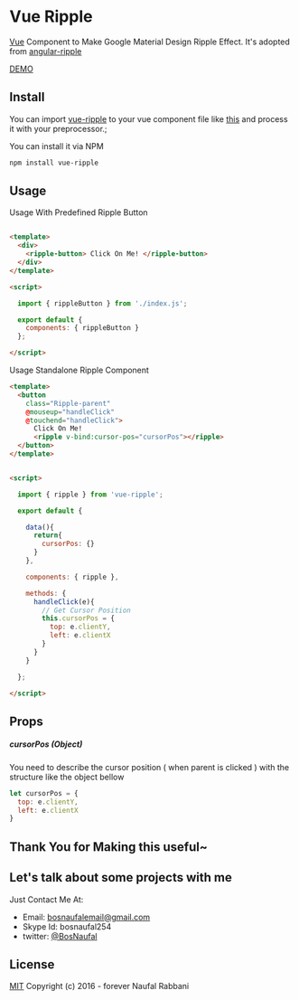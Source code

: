 # Vue Ripple
[Vue](http://vuejs.org/) Component to Make Google Material Design Ripple Effect. It's adopted from [angular-ripple](https://github.com/nelsoncash/angular-ripple)

[DEMO](https://bosnaufal.github.io/vue-ripple)

## Install
You can import [vue-ripple](./src/js/components/index.js) to your vue component file like [this](./src/js/components/app.js) and process it with your preprocessor.;


You can install it via NPM
```bash
npm install vue-ripple
```


## Usage
Usage With Predefined Ripple Button
```html

<template>
  <div>
    <ripple-button> Click On Me! </ripple-button>
  </div>
</template>

<script>

  import { rippleButton } from './index.js';

  export default {
    components: { rippleButton }
  };

</script>
```

Usage Standalone Ripple Component
```html
<template>
  <button
    class="Ripple-parent"
    @mouseup="handleClick"
    @touchend="handleClick">
      Click On Me!
      <ripple v-bind:cursor-pos="cursorPos"></ripple>
  </button>
</template>


<script>

  import { ripple } from 'vue-ripple';

  export default {

    data(){
      return{
        cursorPos: {}
      }
    },

    components: { ripple },

    methods: {
      handleClick(e){
        // Get Cursor Position
        this.cursorPos = {
          top: e.clientY,
          left: e.clientX
        }
      }
    }

  };

</script>
```

## Props
##### cursorPos (Object)
You need to describe the cursor position ( when parent is clicked ) with the structure like the object bellow
```javascript
let cursorPos = {
  top: e.clientY,
  left: e.clientX
}
```

## Thank You for Making this useful~

## Let's talk about some projects with me
Just Contact Me At:
- Email: [bosnaufalemail@gmail.com](mailto:bosnaufalemail@gmail.com)
- Skype Id: bosnaufal254
- twitter: [@BosNaufal](https://twitter.com/BosNaufal)

## License
[MIT](http://opensource.org/licenses/MIT)
Copyright (c) 2016 - forever Naufal Rabbani
